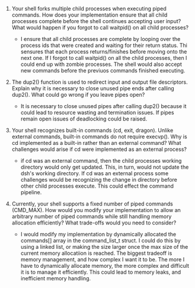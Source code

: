 1. Your shell forks multiple child processes when executing piped commands. How does your implementation ensure that all child processes complete before the shell continues accepting user input? What would happen if you forgot to call waitpid() on all child processes?

    - I ensure that all child processes are complete by looping over the process ids that were created and waiting for their return status. Thi sensures that each process returns/finishes before moving onto the next one. If I forgot to call waitpid() on all the child processes, then I could end up with zombie processes. The shell would also accept new commands before the previuos commands finished executing.   

2. The dup2() function is used to redirect input and output file descriptors. Explain why it is necessary to close unused pipe ends after calling dup2(). What could go wrong if you leave pipes open?

    - It is necessary to close unused pipes after calling dup2() because it could lead to resource wasting and termination issues. If pipes remain open issues of deadlocking could be raised. 

3. Your shell recognizes built-in commands (cd, exit, dragon). Unlike external commands, built-in commands do not require execvp(). Why is cd implemented as a built-in rather than an external command? What challenges would arise if cd were implemented as an external process?

    - if cd was an external command, then the child processes working directory would only get updated. This, in turn, would not update the dsh's working directory. If cd was an external process some challenges would be recognizing the change in directory before other child processes execute. This could effect the command pipeline. 

4. Currently, your shell supports a fixed number of piped commands (CMD_MAX). How would you modify your implementation to allow an arbitrary number of piped commands while still handling memory allocation efficiently? What trade-offs would you need to consider?

    - I would modify my implementation by dynamically allocated the commands[] array in the command_list_t struct. I could do this by using a linked list, or making the size larger once the max size of the current memory allocatiion is reached. The biggest tradeoff is memory management, and how complex I want it to be. The more I have to dynamically allocate memory, the more complex and difficult it is to manage it efficiently. This could lead to memory leaks, and inefficient memory handling. 